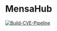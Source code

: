 # MensaHub
[![Build-CVE-Pipeline](https://github.com/olech2412/MensaHub/actions/workflows/Build-CVE-Pipeline.yml/badge.svg)](https://github.com/olech2412/MensaHub/actions/workflows/Build-CVE-Pipeline.yml)
